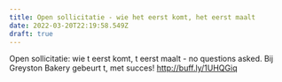 ```yaml
---
title: Open sollicitatie - wie het eerst komt, het eerst maalt
date: 2022-03-20T22:19:58.549Z
draft: true
---
```

Open sollicitatie: wie t eerst komt, t eerst maalt - no questions asked. Bij Greyston Bakery gebeurt t, met succes! http://buff.ly/1UHQGiq